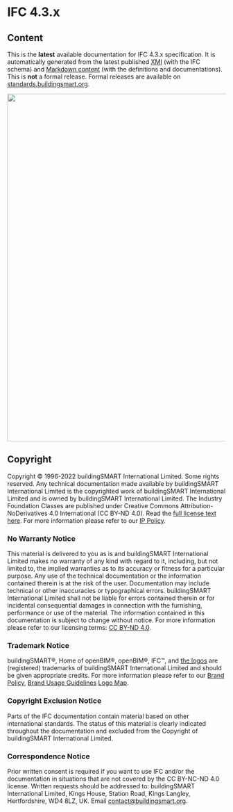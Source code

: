 # IFC 4.3.x

## Content

This is the **latest** available documentation for IFC 4.3.x specification. 
It is automatically generated from the latest published [XMI](https://github.com/buildingSMART/IFC4.3.x-development/tree/master/schemas) (with the IFC schema) and [Markdown content](https://github.com/buildingSMART/IFC4.3.x-development/tree/master/docs) (with the definitions and documentations).
This is **not** a formal release. Formal releases are available on [standards.buildingsmart.org](https://standards.buildingsmart.org/IFC/).

<img src="https://raw.githubusercontent.com/buildingSMART/IFC4.3.x-development/master/docs/assets/img/Dongping.jpg" width="800">

## Copyright

Copyright © 1996-2022 buildingSMART International Limited. Some rights reserved. Any technical documentation made available by buildingSMART International Limited is the copyrighted work of buildingSMART International Limited and is owned by buildingSMART International Limited.
The Industry Foundation Classes are published under Creative Commons Attribution-NoDerivatives 4.0 International (CC BY-ND 4.0). Read the [full license text here](https://creativecommons.org/licenses/by-nd/4.0/legalcode).
For more information please refer to our [IP Policy](https://buildingsmart-1xbd3ajdayi.netdna-ssl.com/wp-content/uploads/2021/06/bSI-Intellectual-Property-Policy.pdf).

### No Warranty Notice

This material is delivered to you as is and buildingSMART International Limited makes no warranty of any kind with regard to it, including, but not limited to, the implied warranties as to its accuracy or fitness for a particular purpose. Any use of the technical documentation or the information contained therein is at the risk of the user. Documentation may include technical or other inaccuracies or typographical errors. buildingSMART International Limited shall not be liable for errors contained therein or for incidental consequential damages in connection with the furnishing, performance or use of the material. The information contained in this documentation is subject to change without notice.
For more information please refer to our licensing terms: [CC BY-ND 4.0](https://creativecommons.org/licenses/by-nd/4.0/legalcode).

### Trademark Notice

buildingSMART®, Home of openBIM®, openBIM®, IFC™, and [the logos](https://app.box.com/s/9dn4xylxdbh10lrx52nbhf3frcprrcqm) are (registered) trademarks of buildingSMART International Limited and should be given appropriate credits.
For more information please refer to our [Brand Policy](https://buildingsmart-1xbd3ajdayi.netdna-ssl.com/wp-content/uploads/2021/05/bSI_Brand_Policy_2021.pdf), [Brand Usage Guidelines](https://app.box.com/s/hoanziy6shn857yroe6rvfza6xygbs7y) [Logo Map](https://app.box.com/s/9dn4xylxdbh10lrx52nbhf3frcprrcqm).

### Copyright Exclusion Notice

Parts of the IFC documentation contain material based on other international standards. The status of this material is clearly indicated throughout the documentation and excluded from the Copyright of buildingSMART International Limited.

### Correspondence Notice

Prior written consent is required if you want to use IFC and/or the documentation in situations that are not covered by the CC BY-NC-ND 4.0 license.
Written requests should be addressed to: buildingSMART International Limited, Kings House, Station Road, Kings Langley, Hertfordshire, WD4 8LZ, UK. Email [contact@buildingsmart.org](mailto:contact@buildingsmart.org).
